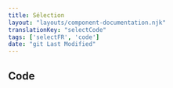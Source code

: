 ```yaml
---
title: Sélection
layout: "layouts/component-documentation.njk"
translationKey: "selectCode"
tags: ['selectFR', 'code']
date: "git Last Modified"
---
```


## Code